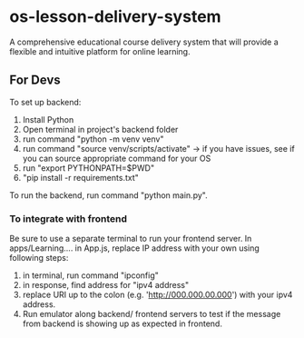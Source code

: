 # os-lesson-delivery-system
A comprehensive educational course delivery system that will provide a flexible and intuitive platform for online learning.


## For Devs
To set up backend:

1. Install Python
2. Open terminal in project's backend folder
3. run command "python -m venv venv"
4. run command "source venv/scripts/activate" -> if you have issues, see if you can source appropriate command for your OS
5. run "export PYTHONPATH=$PWD"
6. "pip install -r requirements.txt"

To run the backend, run command "python main.py".

### To integrate with frontend
Be sure to use a separate terminal to run your frontend server.
In apps/Learning.... in App.js, replace IP address with your own using following steps:

1. in terminal, run command "ipconfig"
2. in response, find address for "ipv4 address"
3. replace URI up to the colon (e.g. 'http://000.000.00.000') with your ipv4 address.
4. Run emulator along backend/ frontend servers to test if the message from backend is showing up as expected in frontend.